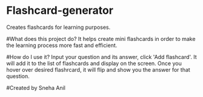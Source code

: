 # Flashcard-generator
Creates flashcards for learning purposes.

#What does this project do?
It helps create mini flashcards in order to make the learning process more fast and efficient.

#How do I use it?
Input your question and its answer, click 'Add flashcard'. It will add it to the list of flashcards and display on the screen. Once you hover over desired flashrcard, it will flip and show you the answer for that question.

#Created by 
Sneha Anil
